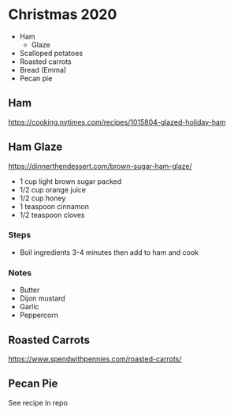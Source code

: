 # Christmas 2020

* Ham
  * Glaze
* Scalloped potatoes
* Roasted carrots
* Bread (Emma)
* Pecan pie

## Ham

https://cooking.nytimes.com/recipes/1015804-glazed-holiday-ham

## Ham Glaze

https://dinnerthendessert.com/brown-sugar-ham-glaze/

* 1 cup light brown sugar packed
* 1/2 cup orange juice
* 1/2 cup honey
* 1 teaspoon cinnamon
* 1/2 teaspoon cloves

### Steps

* Boil ingredients 3-4 minutes then add to ham and cook

### Notes

* Butter
* Dijon mustard
* Garlic
* Peppercorn

## Roasted Carrots

https://www.spendwithpennies.com/roasted-carrots/

## Pecan Pie

See recipe in repo
